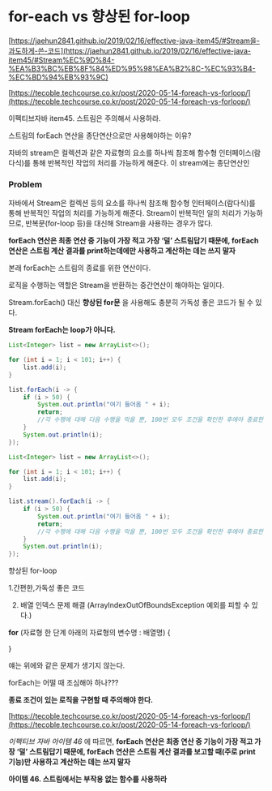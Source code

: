 # for-each vs 향상된 for-loop

[https://jaehun2841.github.io/2019/02/16/effective-java-item45/#Stream을-과도하게-쓴-코드](https://jaehun2841.github.io/2019/02/16/effective-java-item45/#Stream%EC%9D%84-%EA%B3%BC%EB%8F%84%ED%95%98%EA%B2%8C-%EC%93%B4-%EC%BD%94%EB%93%9C)

[https://tecoble.techcourse.co.kr/post/2020-05-14-foreach-vs-forloop/](https://tecoble.techcourse.co.kr/post/2020-05-14-foreach-vs-forloop/)

이펙티브자바 item45. 스트림은 주의해서 사용하라.

스트림의 forEach 연산을 종단연산으로만 사용해야하는 이유?

자바의 stream은 컬렉션과 같은 자료형의 요소를 하나씩 참조해 함수형 인터페이스(람다식)를 통해 반복적인 작업의 처리를 가능하게 해준다. 이 stream에는 종단연산인 

### Problem

자바에서 Stream은 컬렉션 등의 요소를 하나씩 참조해 함수형 인터페이스(람다식)를 통해 반복적인 작업의 처리를 가능하게 해준다. Stream이 반복적인 일의 처리가 가능하므로, 반복문(for-loop 등)을 대신해 Stream을 사용하는 경우가 많다.

**forEach 연산은 최종 연산 중 기능이 가장 적고 가장 ‘덜’ 스트림답기 때문에, forEach 연산은 스트림 계산 결과를 print하는데에만 사용하고 계산하는 데는 쓰지 말자**

본래 forEach는 스트림의 종료를 위한 연산이다.

로직을 수행하는 역할은 Stream을 반환하는 중간연산이 해야하는 일이다.

Stream.forEach() 대신 **향상된 for문**
을 사용해도 충분히 가독성 좋은 코드가 될 수 있다.

****Stream forEach는 loop가 아니다.****

```java
List<Integer> list = new ArrayList<>();

for (int i = 1; i < 101; i++) {
    list.add(i);
}

list.forEach(i -> {
    if (i > 50) {
        System.out.println("여기 들어옴 " + i);
        return;
        //각 수행에 대해 다음 수행을 막을 뿐, 100번 모두 조건을 확인한 후에야 종료한다.
    }
    System.out.println(i);
});
```

```java
List<Integer> list = new ArrayList<>();

for (int i = 1; i < 101; i++) {
    list.add(i);
}

list.stream().forEach(i -> {
    if (i > 50) {
        System.out.println("여기 들어옴 " + i);
        return;
        //각 수행에 대해 다음 수행을 막을 뿐, 100번 모두 조건을 확인한 후에야 종료한다.
    }
    System.out.println(i);
});
```

향상된 for-loop

1.간편한,가독성 좋은 코드

2. 배열 인덱스 문제 해결 (ArrayIndexOutOfBoundsException 예외를 피할 수 있다.)

**for** (자료형 한 단계 아래의 자료형의 변수명 : 배열명) {

}

얘는 위에와 같은 문제가 생기지 않는다.

forEach는 어떨 때 조심해야 하나???

****종료 조건이 있는 로직을 구현할 때 주의해야 한다.****

[https://tecoble.techcourse.co.kr/post/2020-05-14-foreach-vs-forloop/](https://tecoble.techcourse.co.kr/post/2020-05-14-foreach-vs-forloop/)

*이펙티브 자바 아이템 46*
에 따르면, **forEach 연산은 최종 연산 중 기능이 가장 적고 가장 ‘덜’ 스트림답기 때문에, forEach 연산은 스트림 계산 결과를 보고할 때(주로 print 기능)만 사용하고 계산하는 데는 쓰지 말자**

**아이템 46. 스트림에서는 부작용 없는 함수를 사용하라**